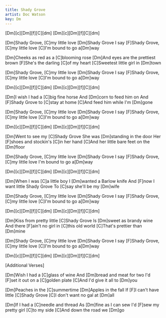 ```yaml
---
title: Shady Grove
artist: Doc Watson
key: Dm
---
```


[Dm][c][Dm][f][C][dm]
[Dm][c][Dm][f][C][dm]

[Dm]Shady Grove, [C]my little love
[Dm]Shady Grove I say
[F]Shady Grove, [C]my little love
[C]I'm bound to go a[Dm]way

[Dm]Cheeks as red as a [C]blooming rose
[Dm]And eyes are the prettiest brown
[F]She's the darling [C]of my heart
[C]Sweetest little girl in [Dm]town

[Dm]Shady Grove, [C]my little love
[Dm]Shady Grove I say
[F]Shady Grove, [C]my little love
[C]I'm bound to go a[Dm]way

[Dm][c][Dm][f][C][dm]
[Dm][c][Dm][f][C][dm]

[Dm]I wish I had a [C]big fine horse
And [Dm]corn to feed him on
And [F]Shady Grove to [C]stay at home
[C]And feed him while I'm [Dm]gone

[Dm]Shady Grove, [C]my little love
[Dm]Shady Grove I say
[F]Shady Grove, [C]my little love
[C]I'm bound to go a[Dm]way

[Dm][c][Dm][f][C][dm]
[Dm][c][Dm][f][C][dm]

[Dm]Went to see my [C]Shady Grove
She was [Dm]standing in the door
Her [F]shoes and stockin's [C]in her hand
[C]And her little bare feet on the [Dm]floor

[Dm]Shady Grove, [C]my little love
[Dm]Shady Grove I say
[F]Shady Grove, [C]my little love
I'm bound to go a[Dm]way

[Dm][c][Dm][f][C][dm]
[Dm][c][Dm][f][C][dm]

[Dm]When I was [C]a little boy
I [Dm]wanted a Barlow knife
And [F]now I want little Shady Grove
To [C]say she'll be my [Dm]wife

[Dm]Shady Grove, [C]my little love
[Dm]Shady Grove I say
[F]Shady Grove, [C]my little love
[C]I'm bound to go a[Dm]way

[Dm][c][Dm][f][C][dm]
[Dm][c][Dm][f][C][dm]

[Dm]Kiss from pretty little [C]Shady Grove
Is [Dm]sweet as brandy wine
And there [F]ain't no girl in [C]this old world
[C]That's prettier than [Dm]mine

[Dm]Shady Grove, [C]my little love
[Dm]Shady Grove I say
[F]Shady Grove, [C]my little love
[C]I'm bound to go a[Dm]way

[Dm][c][Dm][f][C][dm]
[Dm][c][Dm][f][C][dm]

[Additional Verses]

[Dm]Wish I had a [C]glass of wine
And [Dm]bread and meat for two
I'd [F]set it out on a [C]golden plate
[C]And I'd give it all to [Dm]you

[Dm]Peaches in the [C]summertime
[Dm]Apples in the fall
If [F]I can't have little [C]Shady Grove
[C]I don't want no gal at [Dm]all

[Dm]If I had a [C]needle and thread
As [Dm]fine as I can sew
I'd [F]sew my pretty girl [C]to my side
[C]And down the road we [Dm]go
